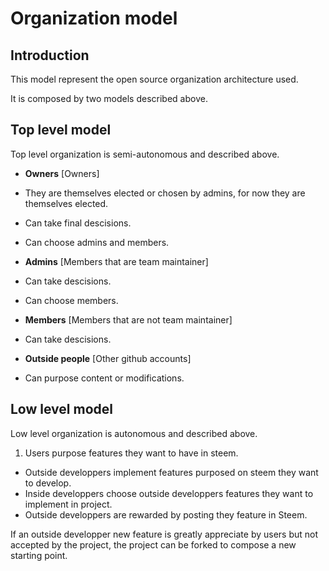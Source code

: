 # Organization model

## Introduction

This model represent the open source organization architecture used.

It is composed by two models described above.

## Top level model

Top level organization is semi-autonomous and described above.

* **Owners** [Owners]
 * They are themselves elected or chosen by admins, for now they are themselves elected.
 * Can take final descisions.
 * Can choose admins and members.

* **Admins** [Members that are team maintainer]
 * Can take descisions.
 * Can choose members.
 
* **Members** [Members that are not team maintainer]
 * Can take descisions.

* **Outside people** [Other github accounts]
 * Can purpose content or modifications.

## Low level model

Low level organization is autonomous and described above.

1. Users purpose features they want to have in steem.
* Outside developpers implement features purposed on steem they want to develop.
* Inside developpers choose outside developpers features they want to implement in project.
* Outside developpers are rewarded by posting they feature in Steem.

If an outside developper new feature is greatly appreciate by users but not accepted by the project, the project can be forked to compose a new starting point.
